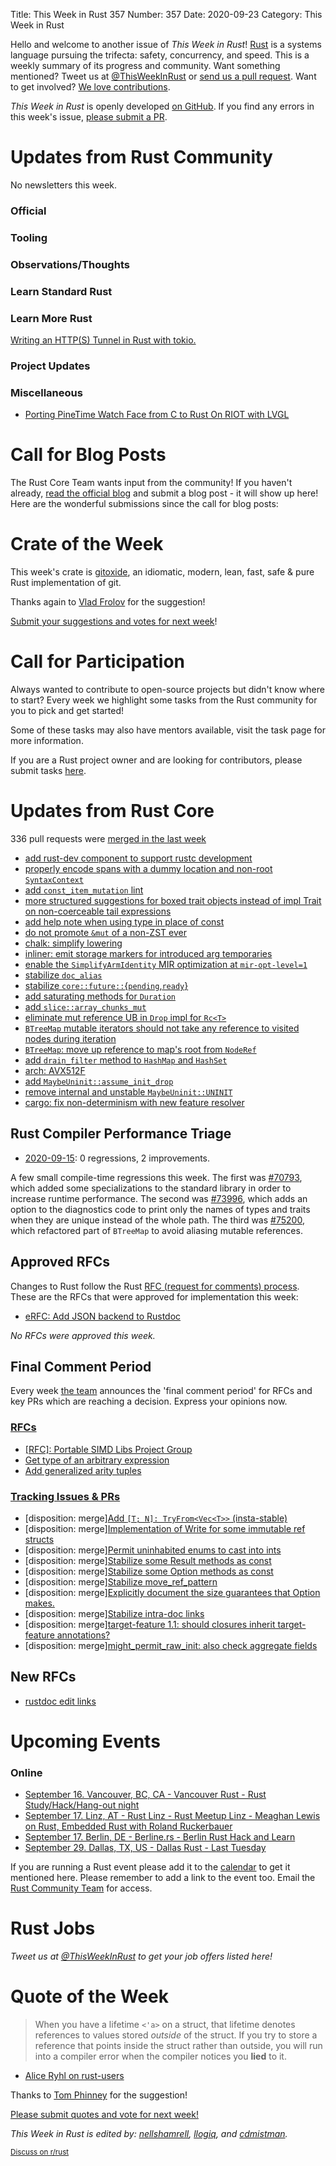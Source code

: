 Title: This Week in Rust 357
Number: 357
Date: 2020-09-23
Category: This Week in Rust

Hello and welcome to another issue of *This Week in Rust*!
[Rust](http://rust-lang.org) is a systems language pursuing the trifecta: safety, concurrency, and speed.
This is a weekly summary of its progress and community.
Want something mentioned? Tweet us at [@ThisWeekInRust](https://twitter.com/ThisWeekInRust) or [send us a pull request](https://github.com/emberian/this-week-in-rust).
Want to get involved? [We love contributions](https://github.com/rust-lang/rust/blob/master/CONTRIBUTING.md).

*This Week in Rust* is openly developed [on GitHub](https://github.com/emberian/this-week-in-rust).
If you find any errors in this week's issue, [please submit a PR](https://github.com/emberian/this-week-in-rust/pulls).

# Updates from Rust Community

No newsletters this week.

### Official

### Tooling

### Observations/Thoughts

### Learn Standard Rust

### Learn More Rust

[Writing an HTTP(S) Tunnel in Rust with tokio.](https://medium.com/@xnuter/writing-a-modern-http-s-tunnel-in-rust-56e70d898700)

### Project Updates

### Miscellaneous

* [Porting PineTime Watch Face from C to Rust On RIOT with LVGL](https://lupyuen.github.io/pinetime-rust-riot/articles/watch_face)

# Call for Blog Posts

The Rust Core Team wants input from the community!
If you haven't already, [read the official blog](https://blog.rust-lang.org/2020/09/03/Planning-2021-Roadmap.html) and submit a blog post - it will show up here!
Here are the wonderful submissions since the call for blog posts:

# Crate of the Week

This week's crate is [gitoxide](https://github.com/Byron/gitoxide), an idiomatic, modern, lean, fast, safe & pure Rust implementation of git.

Thanks again to [Vlad Frolov](https://users.rust-lang.org/t/crate-of-the-week/2704/812) for the suggestion!

[Submit your suggestions and votes for next week][submit_crate]!

[submit_crate]: https://users.rust-lang.org/t/crate-of-the-week/2704

# Call for Participation

Always wanted to contribute to open-source projects but didn't know where to start?
Every week we highlight some tasks from the Rust community for you to pick and get started!

Some of these tasks may also have mentors available, visit the task page for more information.

If you are a Rust project owner and are looking for contributors, please submit tasks [here][guidelines].

[guidelines]: https://users.rust-lang.org/t/twir-call-for-participation/4821

# Updates from Rust Core

336 pull requests were [merged in the last week][merged]

[merged]: https://github.com/search?q=is%3Apr+org%3Arust-lang+is%3Amerged+merged%3A2020-09-07..2020-09-14

* [add rust-dev component to support rustc development](https://github.com/rust-lang/rust/pull/76332)
* [properly encode spans with a dummy location and non-root `SyntaxContext`](https://github.com/rust-lang/rust/pull/76658)
* [add `const_item_mutation` lint](https://github.com/rust-lang/rust/pull/75573)
* [more structured suggestions for boxed trait objects instead of impl Trait on non-coerceable tail expressions](https://github.com/rust-lang/rust/pull/75608)
* [add help note when using type in place of const](https://github.com/rust-lang/rust/pull/75611)
* [do not promote `&mut` of a non-ZST ever](https://github.com/rust-lang/rust/pull/75585)
* [chalk: simplify lowering](https://github.com/rust-lang/chalk/pull/602)
* [inliner: emit storage markers for introduced arg temporaries](https://github.com/rust-lang/rust/pull/76123)
* [enable the `SimplifyArmIdentity` MIR optimization at `mir-opt-level=1`](https://github.com/rust-lang/rust/pull/76308)
* [stabilize `doc_alias`](https://github.com/rust-lang/rust/pull/75740)
* [stabilize `core::future::`{`pending`,`ready`}](https://github.com/rust-lang/rust/pull/74328)
* [add saturating methods for `Duration`](https://github.com/rust-lang/rust/pull/76114)
* [add `slice::array_chunks_mut`](https://github.com/rust-lang/rust/pull/75021)
* [eliminate mut reference UB in `Drop` impl for `Rc<T>`](https://github.com/rust-lang/rust/pull/76530)
* [`BTreeMap` mutable iterators should not take any reference to visited nodes during iteration](https://github.com/rust-lang/rust/pull/73971)
* [`BTreeMap`: move up reference to map's root from `NodeRef`](https://github.com/rust-lang/rust/pull/74437)
* [add `drain_filter` method to `HashMap` and `HashSet`](https://github.com/rust-lang/rust/pull/76458)
* [arch: AVX512F](https://github.com/rust-lang/stdarch/pull/896)
* [add `MaybeUninit::assume_init_drop`](https://github.com/rust-lang/rust/pull/76484)
* [remove internal and unstable `MaybeUninit::UNINIT`](https://github.com/rust-lang/rust/pull/76527)
* [cargo: fix non-determinism with new feature resolver](https://github.com/rust-lang/cargo/pull/8701)

## Rust Compiler Performance Triage

* [2020-09-15](https://github.com/rust-lang/rustc-perf/blob/master/triage/2020-09-15.md):
  0 regressions, 2 improvements.

A few small compile-time regressions this week. The first was
[#70793](https://github.com/rust-lang/rust/pull/70793), which added some
specializations to the standard library in order to increase runtime
performance. The second was
[#73996](https://github.com/rust-lang/rust/pull/73996), which adds an option to
the diagnostics code to print only the names of types and traits when they are
unique instead of the whole path. The third was
[#75200](https://github.com/rust-lang/rust/pull/75200), which refactored part
of `BTreeMap` to avoid aliasing mutable references.

## Approved RFCs

Changes to Rust follow the Rust [RFC (request for comments) process](https://github.com/rust-lang/rfcs#rust-rfcs). These
are the RFCs that were approved for implementation this week:

* [eRFC: Add JSON backend to Rustdoc](https://github.com/rust-lang/rfcs/pull/2963)

*No RFCs were approved this week.*

## Final Comment Period

Every week [the team](https://www.rust-lang.org/team.html) announces the
'final comment period' for RFCs and key PRs which are reaching a
decision. Express your opinions now.

### [RFCs](https://github.com/rust-lang/rfcs/labels/final-comment-period)
* [[RFC]: Portable SIMD Libs Project Group](https://github.com/rust-lang/rfcs/pull/2977)
* [Get type of an arbitrary expression](https://github.com/rust-lang/rfcs/pull/2706)
* [Add generalized arity tuples](https://github.com/rust-lang/rfcs/pull/2702)

### [Tracking Issues & PRs](https://github.com/rust-lang/rust/labels/final-comment-period)
* [disposition: merge][Add `[T; N]: TryFrom<Vec<T>>` (insta-stable)](https://github.com/rust-lang/rust/pull/76310)
* [disposition: merge][Implementation of Write for some immutable ref structs](https://github.com/rust-lang/rust/pull/76275)
* [disposition: merge][Permit uninhabited enums to cast into ints](https://github.com/rust-lang/rust/pull/76199)
* [disposition: merge][Stabilize some Result methods as const](https://github.com/rust-lang/rust/pull/76136)
* [disposition: merge][Stabilize some Option methods as const](https://github.com/rust-lang/rust/pull/76135)
* [disposition: merge][Stabilize move_ref_pattern](https://github.com/rust-lang/rust/pull/76119)
* [disposition: merge][Explicitly document the size guarantees that Option makes.](https://github.com/rust-lang/rust/pull/75454)
* [disposition: merge][Stabilize intra-doc links](https://github.com/rust-lang/rust/pull/74430)
* [disposition: merge][target-feature 1.1: should closures inherit target-feature annotations?](https://github.com/rust-lang/rust/issues/73631)
* [disposition: merge][might_permit_raw_init: also check aggregate fields](https://github.com/rust-lang/rust/pull/71274)

## New RFCs

* [rustdoc edit links](https://github.com/rust-lang/rfcs/pull/2985)

# Upcoming Events

### Online
* [September 16. Vancouver, BC, CA - Vancouver Rust - Rust Study/Hack/Hang-out night](https://www.meetup.com/Vancouver-Rust/events/gbzjxrybcmbvb/)
* [September 17. Linz, AT - Rust Linz - Rust Meetup Linz - Meaghan Lewis on Rust, Embedded Rust with Roland Ruckerbauer](https://www.meetup.com/de-DE/Rust-Linz/events/271857244/)
* [September 17. Berlin, DE - Berline.rs - Berlin Rust Hack and Learn](https://www.meetup.com/opentechschool-berlin/events/txcprrybcmbwb/)
* [September 29. Dallas, TX, US - Dallas Rust - Last Tuesday](https://www.meetup.com/Dallas-Rust/events/jqxqwrybcmbmc/)

If you are running a Rust event please add it to the [calendar] to get
it mentioned here. Please remember to add a link to the event too.
Email the [Rust Community Team][community] for access.

[calendar]: https://www.google.com/calendar/embed?src=apd9vmbc22egenmtu5l6c5jbfc%40group.calendar.google.com
[community]: mailto:community-team@rust-lang.org

# Rust Jobs

*Tweet us at [@ThisWeekInRust](https://twitter.com/ThisWeekInRust) to get your job offers listed here!*

# Quote of the Week

> When you have a lifetime `<'a>` on a struct, that lifetime denotes references to values stored *outside* of the struct. If you try to store a reference that points inside the struct rather than outside, you will run into a compiler error when the compiler notices you **lied** to it.

- [Alice Ryhl on rust-users](https://users.rust-lang.org/t/how-to-resolve-error-e0499-cannot-borrow-as-mutable-more-than-once-at-a-time-in-this-case/48815/3)

Thanks to [Tom Phinney](https://users.rust-lang.org/t/twir-quote-of-the-week/328/939) for the suggestion!

[Please submit quotes and vote for next week!](https://users.rust-lang.org/t/twir-quote-of-the-week/328)

*This Week in Rust is edited by: [nellshamrell](https://github.com/nellshamrell), [llogiq](https://github.com/llogiq), and [cdmistman](https://github.com/cdmistman).*

<small>[Discuss on r/rust](https://www.reddit.com/r/rust/comments/iu3ge0/this_week_in_rust_356/)</small>

